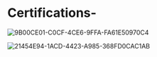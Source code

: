 # Certifications-

![9B00CE01-C0CF-4CE6-9FFA-FA61E50970C4](https://user-images.githubusercontent.com/29516637/206908144-f1c9d62e-e0b0-4e8e-a3e2-5cf2e58e864b.jpeg)


![21454E94-1ACD-4423-A985-368FD0CAC1AB](https://user-images.githubusercontent.com/29516637/206907987-62459b2b-2ca2-4994-ad27-730044ed92a1.jpeg)


